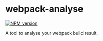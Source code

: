 # webpack-analyse

[![NPM version][npm-badge]][npm]

A tool to analyse your webpack build result.

[npm-badge]: http://badge.fury.io/js/webpack-analyse.svg
[npm]: http://badge.fury.io/js/webpack-analyse
